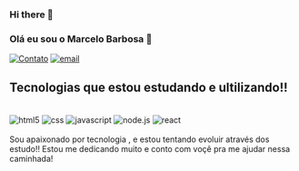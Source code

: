### Hi there 👋
### Olá eu sou o Marcelo Barbosa  🚀
[![Contato](https://img.shields.io/badge/WhatsApp-25D366?style=for-the-badge&logo=whatsapp&logoColor=white)](https://wa.me/+5598988920505)
[![email](https://img.shields.io/badge/Gmail-D14836?style=for-the-badge&logo=gmail&logoColor=white)](https://mail.google.com/mail/u/marcelobarbosafb@gmail.com)


## Tecnologias que estou estudando e ultilizando!!

<div style="display: inline_block"><br/>
<img align="center" alt="html5" src="https://img.shields.io/badge/html5-007ACC?style=for-the-badge&logo=html5&logoColor=white" >
<img align="center" alt="css" src="https://img.shields.io/badge/CSS3-1572B6?style=for-the-badge&logo=css3&logoColor=white" >
<img align="center" alt="javascript" src="https://img.shields.io/badge/JavaScript-F7DF1E?style=for-the-badge&logo=javascript&logoColor=black" >
<img align="center" alt="node.js" src="https://img.shields.io/badge/Node.js-43853D?style=for-the-badge&logo=node.js&logoColor=white" >
<img align="center" alt="react" src="https://img.shields.io/badge/React-20232A?style=for-the-badge&logo=react&logoColor=61DAFB" >
</div><br/>
 Sou apaixonado por tecnologia , e estou tentando evoluir através dos estudo!!
Estou me dedicando muito e conto com voçê pra me ajudar nessa caminhada!
